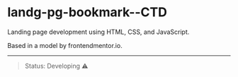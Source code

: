 # landg-pg-bookmark--CTD
<p>Landing page development using HTML, CSS, and JavaScript.</p>
<p>Based in a model by frontendmentor.io.</p>

---

> Status: Developing ⚠️
